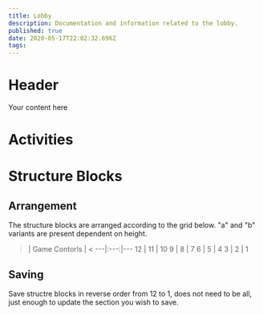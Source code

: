 ```yaml
---
title: Lobby
description: Documentation and information related to the lobby.
published: true
date: 2020-05-17T22:02:32.696Z
tags: 
---
```


# Header
Your content here

# Activities

# Structure Blocks

## Arrangement
The structure blocks are arranged according to the grid below. "a" and "b" variants are present dependent on height.

> | Game Contorls | <
---|:---:|---
12 | 11 | 10
9 | 8 | 7
6 | 5 | 4 
3 | 2 | 1

## Saving
Save structre blocks in reverse order from 12 to 1, does not need to be all, just enough to update the section you wish to save.